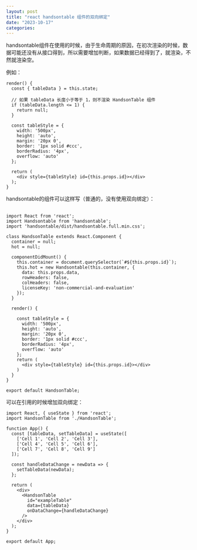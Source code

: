 ```yaml
---
layout: post
title: "react handsontable 组件的双向绑定"
date: "2023-10-17"
categories: 
---
```

<p>handsontable组件在使用的时候，由于生命周期的原因，在初次渲染的时候，数据可能还没有从接口得到，所以需要增加判断，如果数据已经得到了，就渲染，不然就渲染空。</p>

<p>例如：</p>

<pre>
<code>render() {
  const { tableData } = this.state;

  // 如果 tableData 长度小于等于 1，则不渲染 HandsonTable 组件
  if (tableData.length &lt;= 1) {
    return null;
  }

  const tableStyle = {
    width: &#39;500px&#39;,
    height: &#39;auto&#39;,
    margin: &#39;20px 0&#39;,
    border: &#39;1px solid #ccc&#39;,
    borderRadius: &#39;4px&#39;,
    overflow: &#39;auto&#39;
  };

  return (
    &lt;div style={tableStyle} id={this.props.id}&gt;&lt;/div&gt;
  );
}</code></pre>

<p>handsontable的组件可以这样写（普通的，没有使用双向绑定）：<br />
&nbsp;</p>

<pre>
<code>import React from &#39;react&#39;;
import Handsontable from &#39;handsontable&#39;;
import &#39;handsontable/dist/handsontable.full.min.css&#39;;

class HandsonTable extends React.Component {
  container = null;
  hot = null;

  componentDidMount() {
    this.container = document.querySelector(`#${this.props.id}`);
    this.hot = new Handsontable(this.container, {
      data: this.props.data,
      rowHeaders: false,
      colHeaders: false,
      licenseKey: &#39;non-commercial-and-evaluation&#39;
    });
  }

  render() {

    const tableStyle = {
      width: &#39;500px&#39;,
      height: &#39;auto&#39;,
      margin: &#39;20px 0&#39;,
      border: &#39;1px solid #ccc&#39;,
      borderRadius: &#39;4px&#39;,
      overflow: &#39;auto&#39;
    };
    return (
      &lt;div style={tableStyle} id={this.props.id}&gt;&lt;/div&gt;
    )
  }
}

export default HandsonTable;</code>
</pre>

<p>可以在引用的时候增加双向绑定：</p>

<pre>
<code>import React, { useState } from &#39;react&#39;;
import HandsonTable from &#39;./HandsonTable&#39;;

function App() {
  const [tableData, setTableData] = useState([
    [&#39;Cell 1&#39;, &#39;Cell 2&#39;, &#39;Cell 3&#39;],
    [&#39;Cell 4&#39;, &#39;Cell 5&#39;, &#39;Cell 6&#39;],
    [&#39;Cell 7&#39;, &#39;Cell 8&#39;, &#39;Cell 9&#39;]
  ]);

  const handleDataChange = newData =&gt; {
    setTableData(newData);
  };

  return (
    &lt;div&gt;
      &lt;HandsonTable
        id=&quot;exampleTable&quot;
        data={tableData}
        onDataChange={handleDataChange}
      /&gt;
    &lt;/div&gt;
  );
}

export default App;</code></pre>

